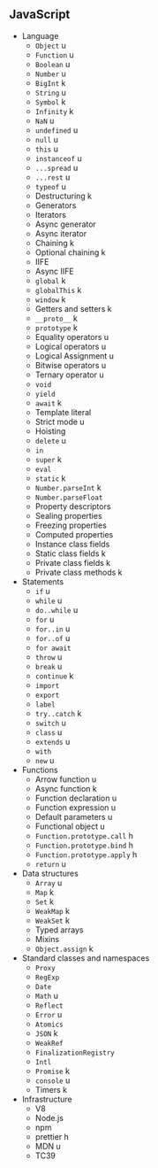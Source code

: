 ## JavaScript

- Language
  - `Object` u
  - `Function` u
  - `Boolean` u 
  - `Number` u 
  - `BigInt` k
  - `String`  u
  - `Symbol` k
  - `Infinity` k 
  - `NaN` u 
  - `undefined` u
  - `null` u 
  - `this` u 
  - `instanceof` u
  - `...spread` u 
  - `...rest` u
  - `typeof` u
  - Destructuring k
  - Generators 
  - Iterators
  - Async generator
  - Async iterator
  - Chaining k
  - Optional chaining k
  - IIFE 
  - Async IIFE
  - `global` k
  - `globalThis` k
  - `window` k
  - Getters and setters k
  - `__proto__` k
  - `prototype` k
  - Equality operators u
  - Logical operators u 
  - Logical Assignment u
  - Bitwise operators u
  - Ternary operator u
  - `void`
  - `yield`
  - `await` k
  - Template literal
  - Strict mode u
  - Hoisting 
  - `delete` u
  - `in` 
  - `super` k
  - `eval` 
  - `static` k
  - `Number.parseInt` k
  - `Number.parseFloat`
  - Property descriptors 
  - Sealing properties 
  - Freezing properties
  - Computed properties
  - Instance class fields
  - Static class fields k
  - Private class fields k
  - Private class methods k
- Statements
  - `if` u
  - `while` u
  - `do..while` u
  - `for` u
  - `for..in` u
  - `for..of` u
  - `for await`
  - `throw` u
  - `break` u
  - `continue` k
  - `import` 
  - `export`
  - `label`
  - `try..catch` k
  - `switch` u
  - `class` u
  - `extends` u
  - `with` 
  - `new` u
- Functions
  - Arrow function u
  - Async function k
  - Function declaration u
  - Function expression u 
  - Default parameters u
  - Functional object u
  - `Function.prototype.call` h
  - `Function.prototype.bind` h
  - `Function.prototype.apply` h
  - `return` u
- Data structures
  - `Array` u
  - `Map` k
  - `Set` k
  - `WeakMap` k
  - `WeakSet` k
  - Typed arrays
  - Mixins
  - `Object.assign` k
- Standard classes and namespaces
  - `Proxy`
  - `RegExp`
  - `Date`
  - `Math` u
  - `Reflect`
  - `Error` u
  - `Atomics`
  - `JSON` k
  - `WeakRef`
  - `FinalizationRegistry`
  - `Intl`
  - `Promise` k
  - `console` u
  - Timers k
- Infrastructure
  - V8
  - Node.js
  - npm
  - prettier h
  - MDN u
  - TC39
